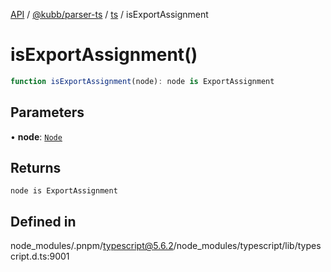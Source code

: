 [API](../../../../../packages.md) / [@kubb/parser-ts](../../../index.md) / [ts](../index.md) / isExportAssignment

# isExportAssignment()

```ts
function isExportAssignment(node): node is ExportAssignment
```

## Parameters

• **node**: [`Node`](../interfaces/Node.md)

## Returns

`node is ExportAssignment`

## Defined in

node\_modules/.pnpm/typescript@5.6.2/node\_modules/typescript/lib/typescript.d.ts:9001
